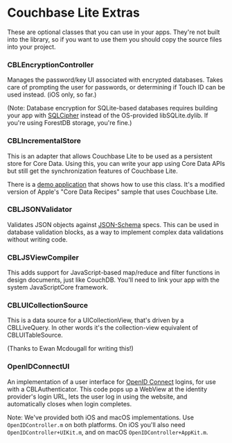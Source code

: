 # Couchbase Lite Extras

These are optional classes that you can use in your apps. They're not built into the library, so if you want to use them you should copy the source files into your project.

### CBLEncryptionController

Manages the password/key UI associated with encrypted databases. Takes care of prompting the user for passwords, or determining if Touch ID can be used instead. (iOS only, so far.)

(Note: Database encryption for SQLite-based databases requires building your app with [SQLCipher](http://sqlcipher.net) instead of the OS-provided libSQLite.dylib. If you're using ForestDB storage, you're fine.)

### CBLIncrementalStore

This is an adapter that allows Couchbase Lite to be used as a persistent store for Core Data. Using this, you can write your app using Core Data APIs but still get the synchronization features of Couchbase Lite.

There is a [demo application][COREDATA_SAMPLE] that shows how to use this class. It's a modified version of Apple's "Core Data Recipes" sample that uses Couchbase Lite.

### CBLJSONValidator

Validates JSON objects against [JSON-Schema][JSON_SCHEMA] specs. This can be used in database validation blocks, as a way to implement complex data validations without writing code.

### CBLJSViewCompiler

This adds support for JavaScript-based map/reduce and filter functions in design documents, just like CouchDB. You'll need to link your app with the system JavaScriptCore framework.

### CBLUICollectionSource

This is a data source for a UICollectionView, that's driven by a CBLLiveQuery. In other words it's the collection-view equivalent of CBLUITableSource.

(Thanks to Ewan Mcdougall for writing this!)

### OpenIDConnectUI

An implementation of a user interface for [OpenID Connect][OIDC] logins, for use with a CBLAuthenticator. This code pops up a WebView at the identity provider's login URL, lets the user log in using the website, and automatically closes when login completes.

Note: We've provided both iOS and macOS implementations. Use `OpenIDController.m` on both platforms. On iOS you'll also need `OpenIDController+UIKit.m`, and on macOS `OpenIDController+AppKit.m`.

[COREDATA_SAMPLE]: https://github.com/couchbaselabs/cblite-coredata-sample-ios
[JSON_SCHEMA]: http://json-schema.org
[OIDC]: http://openid.net/connect/
